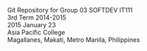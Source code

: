Git Repository for Group 03 SOFTDEV IT111 <br />
3rd Term 2014-2015 <br />
2015 January 23  <br />
Asia Pacific College <br />
Magallanes, Makati, Metro Manila, Philippines <br />